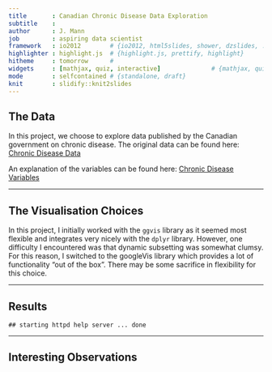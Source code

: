```yaml
---
title       : Canadian Chronic Disease Data Exploration
subtitle    : 
author      : J. Mann 
job         : aspiring data scientist
framework   : io2012        # {io2012, html5slides, shower, dzslides, ...}
highlighter : highlight.js  # {highlight.js, prettify, highlight}
hitheme     : tomorrow      # 
widgets     : [mathjax, quiz, interactive]              # {mathjax, quiz, bootstrap}
mode        : selfcontained # {standalone, draft}
knit        : slidify::knit2slides
---
```


## The Data

In this project, we choose to explore data published by the Canadian
government on chronic disease. The original data can be found here:
[Chronic Disease Data](http://www.phac-aspc.gc.ca/data-donnees/hpcdp-pspmc/assets/ccdss-scsmc-eng.csv)

An explanation of the variables can be found here: [Chronic Disease Variables](http://www.phac-aspc.gc.ca/data-donnees/hpcdp-pspmc/assets/EN_CanadianAggregateDatasets.docx)



---

## The Visualisation Choices

In this project, I initially worked with the `ggvis` library as it seemed most flexible and integrates very nicely with the `dplyr` library. However, one difficulty I encountered was that dynamic subsetting was somewhat clumsy. For this reason, I switched to the googleVis library which provides a lot of functionality “out of the box”. There may be some sacrifice in flexibility for this choice.

---  

## Results


```
## starting httpd help server ... done
```

---

## Interesting Observations


